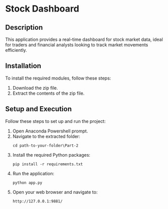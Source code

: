

# Stock Dashboard

## Description
This application provides a real-time dashboard for stock market data, ideal for traders and financial analysts looking to track market movements efficiently.

## Installation
To install the required modules, follow these steps:

1. Download the zip file.
2. Extract the contents of the zip file.

## Setup and Execution
Follow these steps to set up and run the project:

1. Open Anaconda Powershell prompt.
2. Navigate to the extracted folder:
   ```
   cd path-to-your-folder\Part-2
   ```
3. Install the required Python packages:
   ```
   pip install -r requirements.txt
   ```
4. Run the application:
   ```
   python app.py
   ```
5. Open your web browser and navigate to:
   ```
   http://127.0.0.1:9881/
   ```

